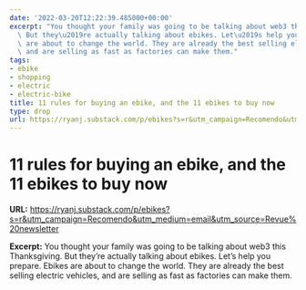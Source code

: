 ```yaml
---
date: '2022-03-20T12:22:39.485000+00:00'
excerpt: "You thought your family was going to be talking about web3 this Thanksgiving.\
  \ But they\u2019re actually talking about ebikes. Let\u2019s help you prepare. Ebikes\
  \ are about to change the world. They are already the best selling electric vehicles,\
  \ and are selling as fast as factories can make them."
tags:
- ebike
- shopping
- electric
- electric-bike
title: 11 rules for buying an ebike, and the 11 ebikes to buy now
type: drop
url: https://ryanj.substack.com/p/ebikes?s=r&utm_campaign=Recomendo&utm_medium=email&utm_source=Revue%20newsletter
---
```


# 11 rules for buying an ebike, and the 11 ebikes to buy now

**URL:** https://ryanj.substack.com/p/ebikes?s=r&utm_campaign=Recomendo&utm_medium=email&utm_source=Revue%20newsletter

**Excerpt:** You thought your family was going to be talking about web3 this Thanksgiving. But they’re actually talking about ebikes. Let’s help you prepare. Ebikes are about to change the world. They are already the best selling electric vehicles, and are selling as fast as factories can make them.
